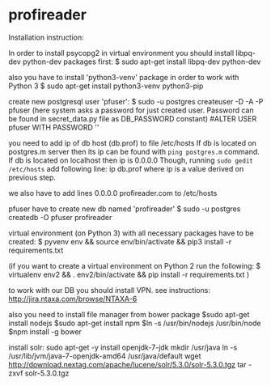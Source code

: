 # profireader
Installation instruction:

In order to install psycopg2 in virtual environment you should install
libpq-dev python-dev packages first:
$ sudo apt-get install libpq-dev python-dev

also you have to install 'python3-venv' package in order to work with Python 3
$ sudo apt-get install python3-venv python3-pip

create new postgresql user 'pfuser':
$ sudo -u postgres createuser -D -A -P pfuser
(here system asks a password for just created user. Password can be found in
secret_data.py file as DB_PASSWORD constant)
#ALTER USER pfuser WITH PASSWORD '<newpassword>'

you need to add ip of db host (db.prof) to file /etc/hosts
If db is located on postgres.m server then its ip can be found with
`ping postgres.m` command. If db is located on localhost then ip is 0.0.0.0
Though, running `sudo gedit /etc/hosts` add following line:
ip    db.prof
where ip is a value derived on previous step.

we also have to add lines
0.0.0.0    profireader.com
to /etc/hosts

pfuser have to create new db named 'profireader'
$ sudo -u postgres createdb -O pfuser profireader

virtual environment (on Python 3) with all necessary packages
have to be created:
$ pyvenv env && source env/bin/activate && pip3 install -r requirements.txt

(if you want to create a virtual environment on Python 2 run the following:
$ virtualenv env2 && . env2/bin/activate && pip install -r requirements.txt )

to work with our DB you should install VPN. see instructions:
http://jira.ntaxa.com/browse/NTAXA-6

also you need to install file manager from bower package
$sudo apt-get install nodejs
$sudo apt-get install npm
$ln -s /usr/bin/nodejs /usr/bin/node
$npm install -g bower

install solr:
sudo apt-get -y install openjdk-7-jdk
mkdir /usr/java
ln -s /usr/lib/jvm/java-7-openjdk-amd64 /usr/java/default
wget http://download.nextag.com/apache/lucene/solr/5.3.0/solr-5.3.0.tgz
tar -zxvf solr-5.3.0.tgz
